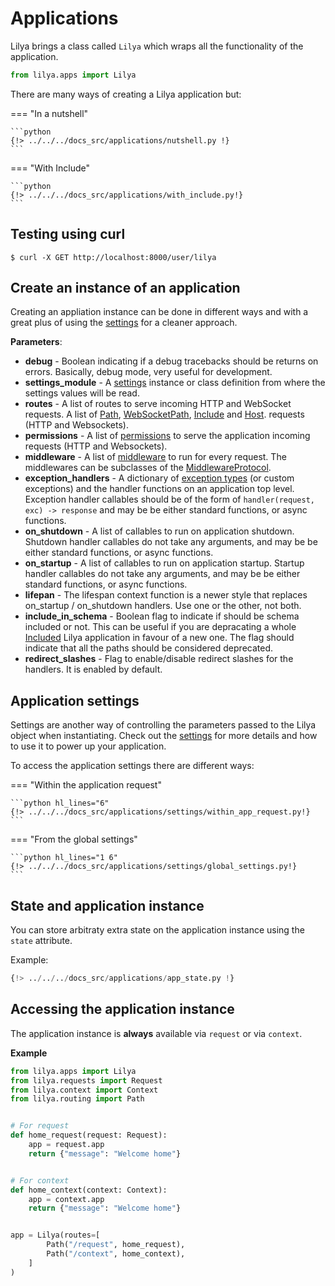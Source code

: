 # Applications

Lilya brings a class called `Lilya` which wraps all the functionality of the application.

```python
from lilya.apps import Lilya
```

There are many ways of creating a Lilya application but:

=== "In a nutshell"

    ```python
    {!> ../../../docs_src/applications/nutshell.py !}
    ```

=== "With Include"

    ```python
    {!> ../../../docs_src/applications/with_include.py!}
    ```

## Testing using curl

```shell
$ curl -X GET http://localhost:8000/user/lilya
```

## Create an instance of an application

Creating an appliation instance can be done in different ways and with a great plus of using the
[settings](./settings.md) for a cleaner approach.

**Parameters**:

* **debug** - Boolean indicating if a debug tracebacks should be returns on errors. Basically, debug mode,
very useful for development.
* **settings_module** - A [settings](./settings.md) instance or class definition from where the settings
values will be read.
* **routes** - A list of routes to serve incoming HTTP and WebSocket requests.
A list of [Path](./routing.md#path), [WebSocketPath](./routing.md#websocketpath), [Include](./routing.md#include) and
[Host](./routing.md#host).
requests (HTTP and Websockets).
* **permissions** - A list of [permissions](./permissions.md) to serve the application incoming
requests (HTTP and Websockets).
* **middleware** - A list of [middleware](./middleware.md) to run for every request. The middlewares can be subclasses of the [MiddlewareProtocol](./middleware.md#middlewareprotocol).
* **exception_handlers** - A dictionary of [exception types](./exceptions.md) (or custom exceptions) and the handler
functions on an application top level. Exception handler callables should be of the form of
`handler(request, exc) -> response` and may be be either standard functions, or async functions.
* **on_shutdown** - A list of callables to run on application shutdown. Shutdown handler callables do not take any
arguments, and may be be either standard functions, or async functions.
* **on_startup** - A list of callables to run on application startup. Startup handler callables do not take any
arguments, and may be be either standard functions, or async functions.
* **lifepan** - The lifespan context function is a newer style that replaces on_startup / on_shutdown handlers.
Use one or the other, not both.
* **include_in_schema** - Boolean flag to indicate if should be schema included or not. This can be useful
if you are depracating a whole [Included](./routing.md#include) Lilya application in favour of a new one. The flag
should indicate that all the paths should be considered deprecated.
* **redirect_slashes** - Flag to enable/disable redirect slashes for the handlers. It is enabled by default.

## Application settings

Settings are another way of controlling the parameters passed to the
Lilya object when instantiating. Check out the [settings](./settings.md) for
more details and how to use it to power up your application.

To access the application settings there are different ways:

=== "Within the application request"

    ```python hl_lines="6"
    {!> ../../../docs_src/applications/settings/within_app_request.py!}
    ```

=== "From the global settings"

    ```python hl_lines="1 6"
    {!> ../../../docs_src/applications/settings/global_settings.py!}
    ```

## State and application instance

You can store arbitraty extra state on the application instance using the `state` attribute.

Example:

```python hl_lines="6"
{!> ../../../docs_src/applications/app_state.py !}
```

## Accessing the application instance

The application instance is **always** available via `request` or via `context`.

**Example**

```python
from lilya.apps import Lilya
from lilya.requests import Request
from lilya.context import Context
from lilya.routing import Path


# For request
def home_request(request: Request):
    app = request.app
    return {"message": "Welcome home"}


# For context
def home_context(context: Context):
    app = context.app
    return {"message": "Welcome home"}


app = Lilya(routes=[
        Path("/request", home_request),
        Path("/context", home_context),
    ]
)
```
